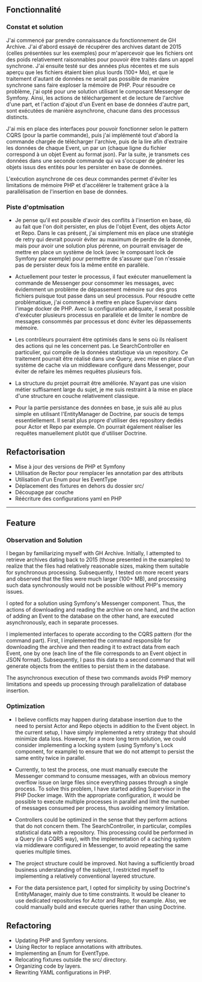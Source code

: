 ## Fonctionnalité

### Constat et solution

J'ai commencé par prendre connaissance du fonctionnement de GH Archive. J'ai d'abord essayé de récupérer des archives datant de 2015 (celles présentées sur les exemples) pour m'apercevoir que les fichiers ont des poids relativement raisonnables pour pouvoir être traités dans un appel synchrone. J'ai ensuite testé sur des années plus récentes et me suis aperçu que les fichiers étaient bien plus lourds (100+ Mo), et que le traitement d'autant de données ne serait pas possible de manière synchrone sans faire exploser la mémoire de PHP.
Pour résoudre ce problème, j'ai opté pour une solution utilisant le composant Messenger de Symfony. Ainsi, les actions de téléchargement et de lecture de l'archive d'une part, et l'action d'ajout d'un Event en base de données d'autre part, sont exécutées de manière asynchrone, chacune dans des processus distincts.

J'ai mis en place des interfaces pour pouvoir fonctionner selon le pattern CQRS (pour la partie commande), puis j'ai implémenté tout d'abord la commande chargée de télécharger l'archive, puis de la lire afin d'extraire les données de chaque Event, un par un (chaque ligne du fichier correspond à un objet Event au format json).
Par la suite, je transmets ces données dans une seconde commande qui va s'occuper de générer les objets issus des entités pour les persister en base de données.

L'exécution asynchrone de ces deux commandes permet d'éviter les limitations de mémoire PHP et d'accélérer le traitement grâce à la parallélisation de l'insertion en base de données.

### Piste d'optmisation

- Je pense qu'il est possible d'avoir des conflits à l'insertion en base, dû au fait que l'on doit persister, en plus de l'objet Event, des objets Actor et Repo. Dans le cas présent, j'ai simplement mis en place une stratégie de retry qui devrait pouvoir éviter au maximum de perdre de la donnée, mais pour avoir une solution plus pérenne, on pourrait envisager de mettre en place un système de lock (avec le composant lock de Symfony par exemple) pour permettre de s'assurer que l'on n'essaie pas de persister deux fois la même entité en parallèle.

- Actuellement pour tester le processus, il faut exécuter manuellement la commande de Messenger pour consommer les messages, avec évidemment un problème de dépassement mémoire sur des gros fichiers puisque tout passe dans un seul processus. Pour résoudre cette problématique, j'ai commencé à mettre en place Supervisor dans l'image docker de PHP. Avec la configuration adéquate, il serait possible d'exécuter plusieurs processus en parallèle et de limiter le nombre de messages consommés par processus et donc éviter les dépassements mémoire.

- Les contrôleurs pourraient être optimisés dans le sens où ils réalisent des actions qui ne les concernent pas. Le SearchController en particulier, qui compile de la données statistique via un repository. Ce traitement pourrait être réalisé dans une Query, avec mise en place d'un système de cache via un middleware configuré dans Messenger, pour éviter de refaire les mêmes requêtes plusieurs fois.

- La structure du projet pourrait être améliorée. N'ayant pas une vision métier suffisament large du sujet, je me suis restraint à la mise en place d'une structure en couche relativement classique.

- Pour la partie persistance des données en base, je suis allé au plus simple en utilisant l'EntityManager de Doctrine, par soucis de temps essentiellement. Il serait plus propre d'utiliser des repository dediés pour Actor et Repo par exemple. On pourrait également réaliser les requêtes manuellement plutôt que d'utiliser Doctrine.

## Refactorisation

- Mise à jour des versions de PHP et Symfony
- Utilisation de Rector pour remplacer les annotation par des attributs
- Utilisation d'un Enum pour les EventType
- Déplacement des fixtures en dehors du dossier src/
- Découpage par couche
- Réécriture des configurations yaml en PHP

-------------------------------------------

## Feature

### Observation and Solution

I began by familiarizing myself with GH Archive. Initially, I attempted to retrieve archives dating back to 2015 (those presented in the examples) to realize that the files had relatively reasonable sizes, making them suitable for synchronous processing. Subsequently, I tested on more recent years and observed that the files were much larger (100+ MB), and processing such data synchronously would not be possible without PHP's memory issues.

I opted for a solution using Symfony's Messenger component. Thus, the actions of downloading and reading the archive on one hand, and the action of adding an Event to the database on the other hand, are executed asynchronously, each in separate processes.

I implemented interfaces to operate according to the CQRS pattern (for the command part). First, I implemented the command responsible for downloading the archive and then reading it to extract data from each Event, one by one (each line of the file corresponds to an Event object in JSON format). Subsequently, I pass this data to a second command that will generate objects from the entities to persist them in the database.

The asynchronous execution of these two commands avoids PHP memory limitations and speeds up processing through parallelization of database insertion.

### Optimization

- I believe conflicts may happen during database insertion due to the need to persist Actor and Repo objects in addition to the Event object. In the current setup, I have simply implemented a retry strategy that should minimize data loss. However, for a more long term solution, we could consider implementing a locking system (using Symfony's Lock component, for example) to ensure that we do not attempt to persist the same entity twice in parallel.

- Currently, to test the process, one must manually execute the Messenger command to consume messages, with an obvious memory overflow issue on large files since everything passes through a single process. To solve this problem, I have started adding Supervisor in the PHP Docker image. With the appropriate configuration, it would be possible to execute multiple processes in parallel and limit the number of messages consumed per process, thus avoiding memory limitation.

- Controllers could be optimized in the sense that they perform actions that do not concern them. The SearchController, in particular, compiles statistical data with a repository. This processing could be performed in a Query (in a CQRS way), with the implementation of a caching system via middleware configured in Messenger, to avoid repeating the same queries multiple times.

- The project structure could be improved. Not having a sufficiently broad business understanding of the subject, I restricted myself to implementing a relatively conventional layered structure.

- For the data persistence part, I opted for simplicity by using Doctrine's EntityManager, mainly due to time constraints. It would be cleaner to use dedicated repositories for Actor and Repo, for example. Also, we could manually build and execute queries rather than using Doctrine.

## Refactoring

- Updating PHP and Symfony versions.
- Using Rector to replace annotations with attributes.
- Implementing an Enum for EventType.
- Relocating fixtures outside the src/ directory.
- Organizing code by layers.
- Rewriting YAML configurations in PHP.

